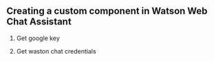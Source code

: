 ## Creating a custom component in Watson Web Chat Assistant

1. Get google key

2. Get waston chat credentials
